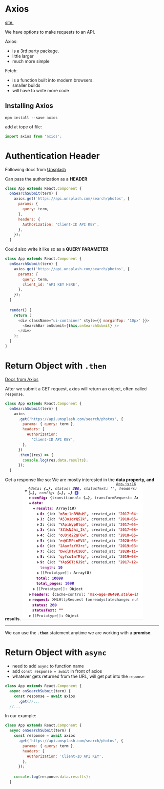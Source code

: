 # Axios

[site:](https://axios-http.com/)

We have options to make requests to an API.

Axios: 
- is a 3rd party package.
- little larger
- much more simple

Fetch: 
- is a function built into modern browsers. 
- smaller builds
- will have to write more code

## Installing Axios

```
npm install --save axios
```

add at tope of file:
```js
import axios from 'axios';
```

# Authentication Header

Following docs from [Unsplash](https://unsplash.com/documentation#authorization)

Can pass the authorization as a **HEADER**
```js
class App extends React.Component {
  onSearchSubmit(term) {
    axios.get('https://api.unsplash.com/search/photos', {
      params: {
        query: term,
      },
      headers: {
        Authorization: 'Client-ID API KEY',
      },
    });
  }
```

Could also write it like so as a **QUERY PARAMETER**
```js
class App extends React.Component {
  onSearchSubmit(term) {
    axios.get('https://api.unsplash.com/search/photos', {
      params: {
        query: term,
        client_id: 'API KEY HERE',
      },
    });
  }

  render() {
    return (
      <div className="ui-container" style={{ marginTop: '10px' }}>
        <SearchBar onSubmit={this.onSearchSubmit} />
      </div>
    );
  }
}
```

# Return Object with `.then`

[Docs from Axios](https://axios-http.com/docs/res_schema)

After we submit a GET request, axios will return an object, often called `response`. 

```js
class App extends React.Component {
  onSearchSubmit(term) {
    axios
      .get('https://api.unsplash.com/search/photos', {
        params: { query: term },
        headers: {
          Authorization:
            'Client-ID API KEY',
        },
      })
      .then((res) => {
        console.log(res.data.results);
      });
  }
```
Get a response like so:
We are mostly interested in the **data property, and results**.
![res](react-images/res.png)

---

We can use the **`.then`** statement anytime we are working with a **promise**.

# Return Object with `async`
- need to add `async` to function name
- add `const response = await` in front of axios
- whatever gets returned from the URL, will get put into the `reponse`

```js
class App extends React.Component {
  async onSearchSubmit(term) {
    const response = await axios
      .get(//...
  //...
```

In our example:
```js
class App extends React.Component {
  async onSearchSubmit(term) {
    const response = await axios
      .get('https://api.unsplash.com/search/photos', {
        params: { query: term },
        headers: {
          Authorization: 'Client-ID API KEY',
        },
      });

    console.log(response.data.results);
  }